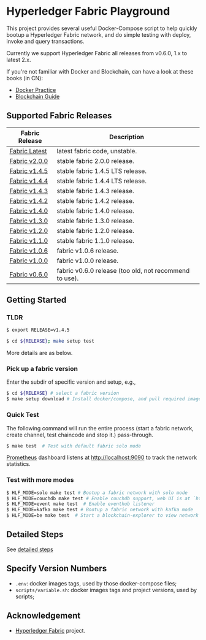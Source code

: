 # Hyperledger Fabric Playground

This project provides several useful Docker-Compose script to help quickly bootup a Hyperledger Fabric network, and do simple testing with deploy, invoke and query transactions.

Currently we support Hyperledger Fabric all releases from v0.6.0, 1.x to latest 2.x.

If you're not familiar with Docker and Blockchain, can have a look at these books (in CN):

* [Docker Practice](https://github.com/yeasy/docker_practice)
* [Blockchain Guide](https://github.com/yeasy/blockchain_guide)

## Supported Fabric Releases

Fabric Release | Description
--- | ---
[Fabric Latest](latest/) | latest fabric code, unstable.
[Fabric v2.0.0](v2.0.0/) | stable fabric 2.0.0 release.
[Fabric v1.4.5](v1.4.5/) | stable fabric 1.4.5 LTS release.
[Fabric v1.4.4](v1.4.4/) | stable fabric 1.4.4 LTS release.
[Fabric v1.4.3](v1.4.3/) | stable fabric 1.4.3 release.
[Fabric v1.4.2](v1.4.2/) | stable fabric 1.4.2 release.
[Fabric v1.4.0](v1.4.0/) | stable fabric 1.4.0 release.
[Fabric v1.3.0](v1.3.0/) | stable fabric 1.3.0 release.
[Fabric v1.2.0](v1.2.0/) | stable fabric 1.2.0 release.
[Fabric v1.1.0](v1.1.0/) | stable fabric 1.1.0 release.
[Fabric v1.0.6](v1.0.6/) | fabric v1.0.6 release.
[Fabric v1.0.0](v1.0.0/) | fabric v1.0.0 release.
[Fabric v0.6.0](v0.6.0/) | fabric v0.6.0 release (too old, not recommend to use).

## Getting Started

### TLDR

```bash
$ export RELEASE=v1.4.5
```

```bash
$ cd ${RELEASE}; make setup test
```

More details are as below.

### Pick up a fabric version

Enter the subdir of specific version and setup, e.g.,

```bash
$ cd ${RELEASE} # select a fabric version
$ make setup download # Install docker/compose, and pull required images
```

### Quick Test

The following command will run the entire process (start a fabric network, create channel, test chaincode and stop it.) pass-through.

```bash
$ make test  # Test with default fabric solo mode
```

[Prometheus](https://prometheus.io) dashboard listens at [http://localhost:9090](http://localhost:9090) to track the network statistics.

### Test with more modes

```bash
$ HLF_MODE=solo make test # Bootup a fabric network with solo mode
$ HLF_MODE=couchdb make test # Enable couchdb support, web UI is at `http://localhost:5984/_utils`
$ HLF_MODE=event make test  # Enable eventhub listener
$ HLF_MODE=kafka make test # Bootup a fabric network with kafka mode
$ HLF_MODE=be make test  # Start a blockchain-explorer to view network info
```

## Detailed Steps

See [detailed steps](docs/steps.md)

## Specify Version Numbers

* `.env`: docker images tags, used by those docker-compose files;
* `scripts/variable.sh`: docker images tags and project versions, used by scripts;

## Acknowledgement

* [Hyperledger Fabric](https://github.com/hyperledger/fabric/) project.
